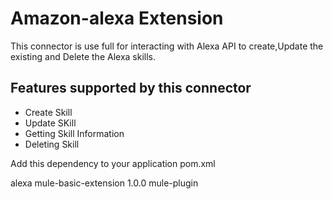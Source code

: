 Amazon-alexa Extension
===============

This connector is use full for interacting with Alexa API to create,Update the existing and Delete the Alexa skills.



## Features supported by this connector

- Create Skill
- Update SKill
- Getting Skill Information
- Deleting Skill



Add this dependency to your application pom.xml

<groupId>alexa</groupId>
<artifactId>mule-basic-extension</artifactId>
<version>1.0.0</version>
<classifier>mule-plugin</classifier>
